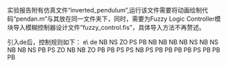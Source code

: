 实验报告附有仿真文件“inverted_pendulum”,运行该文件需要将动画绘制代码“pendan.m”与其放在同一文件夹下，同时，需要为Fuzzy Logic Controller模块导入模糊控制器设计文件“fuzzy_control.fis”，具体导入方法不再赘述。




引入de后，控制规则如下：
e\ de	NB	NS	ZO	PS	PB
NB	NB	NB	NB	NS	NB
NS	NB	NB	NS	PB	PS
ZO	NB	NB	ZO	PB	PB
PS	PS	NB	PS	PB	PB
PB	PB	PS	PB	PB	PB

